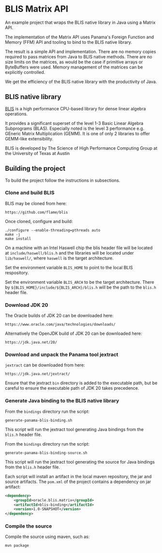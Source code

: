 # BLIS Matrix API

An example project that wraps the BLIS native library in Java using a Matrix API.

The implementation of the Matrix API uses Panama's Foreign Function and Memory (FFM) API
and tooling to bind to the BLIS native library.

The result is a simple API and implementation. There are no memory copies required to 
pass matrices from Java to BLIS native methods. There are no size limits on the matrices,
as would be the case if primitive arrays or ByteBuffers were used. Memory management 
of the matrices can be explicitly controlled.

We get the efficiency of the BLIS native library with the productivity of Java.

## BLIS native library

[BLIS][BLIS] is a high performance CPU-based library for dense linear algebra operations.

[BLIS]:[https://github.com/flame/blis

It provides a significant superset of the level 1-3 Basic Linear Algebra Subprograms
(BLAS). Especially noted is the level 3 performance e.g. GEneric Matrix Multiplication 
(GEMM). It is one of only 2 libraries to offer GEMM-like extensibility.

BLIS is developed by The Science of High Performance Computing Group at the University of 
Texas at Austin

## Building the project

To build the project follow the instructions in subsections.

### Clone and build BLIS

BLIS may be cloned from here:

    https://github.com/flame/blis

Once cloned, configure and build:

```shell
./configure --enable-threading=pthreads auto
make -j
make install
```

On a machine with an Intel Haswell chip the blis header file will be located at 
`include/haswell/blis.h` and the libraries will be located under `lib/haswell/`, where
`haswell` is the target architecture. 

Set the environment variable `BLIS_HOME` to point to the local BLIS respository.

Set the environment variable `BLIS_ARCH` to be the target architecture. There by 
`${BLIS_HOME}/include/${BLIS_ARCH}/blis.h` will be the path to the `blis.h` header file. 

### Download JDK 20 

The Oracle builds of JDK 20 can be downloaded here:

    https://www.oracle.com/java/technologies/downloads/

Alternatively the OpenJDK build of JDK 20 can be downloaded here:

    https://jdk.java.net/20/

### Download and unpack the Panama tool jextract

`jextract` can be downloaded from here:

    https://jdk.java.net/jextract/

Ensure that the jextract `bin` directory is added to the executable path, but be 
careful to ensure the executable path of JDK 20 takes precedence.

### Generate Java binding to the BLIS native library

From the `bindings` directory run the script:

    generate-panama-blis-binding.sh

This script will run the jextract tool generating Java bindings from the `blis.h` 
header file.

From the `bindings` directory run the script:

    generate-panama-blis-binding-source.sh

This script will run the jextract tool generating the source for Java bindings from the 
`blis.h` header file.

Each script will install an artifact in the local maven repository, the jar and 
source artifacts. The `pom.xml` of the project contains a dependency on jar artifact:
```xml
<dependency>
    <groupId>oracle.blis.matrix</groupId>
    <artifactId>blis-binding</artifactId>
    <version>1.0-SNAPSHOT</version>
</dependency>
```

### Compile the source

Compile the source using maven, such as:
```shell
mvn package
```
